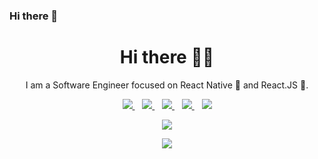 ### Hi there 👋

<!--
**dexter00786/dexter00786** is a ✨ _special_ ✨ repository because its `README.md` (this file) appears on your GitHub profile.

Here are some ideas to get you started:

- 🔭 I’m currently working on ...
- 🌱 I’m currently learning ...
- 👯 I’m looking to collaborate on ...
- 🤔 I’m looking for help with ...
- 💬 Ask me about ...
- 📫 How to reach me: ...
- 😄 Pronouns: ...
- ⚡ Fun fact: ...
-->
<h1 align='center'>Hi there 👋🏾</h1>

<p align='center'>I am a Software Engineer focused on React Native 💙 and React.JS 💛. </p>

<p align='center'>
<a href="https://twitter.com/iamsachindexter">
  <img src="https://img.shields.io/badge/twitter-%231DA1F2.svg?&style=for-the-badge&logo=twitter&logoColor=white" />
</a>&nbsp;&nbsp;
<a href="https://www.linkedin.com/in/sachin-kumar-8b1706153">
  <img src="https://img.shields.io/badge/linkedin-%230077B5.svg?&style=for-the-badge&logo=linkedin&logoColor=white" />
</a>&nbsp;&nbsp;
<a href="#">
  <img src="https://img.shields.io/badge/medium-%2312100E.svg?&style=for-the-badge&logo=medium&logoColor=white" />
</a>&nbsp;&nbsp;
<a href="mailto:sachinhiet00786@gmail.com">
  <img src="https://img.shields.io/badge/email me-%23D14836.svg?&style=for-the-badge&logo=gmail&logoColor=white" />
</a>&nbsp;&nbsp;
<img src="https://gpvc.arturio.dev/dexter00786" />
</p>
<p align='center'><a href="https://github.com/iampawan">
  <img align="center" src="https://github-readme-stats.vercel.app/api/top-langs/?username=dexter00786&theme=dark&hide_langs_below=1" />
</a></p>

<p align='center'>
<img src="https://github-readme-stats.vercel.app/api?username=dexter00786&theme=transparent&show_icons=true&title_color=ffffff&icon_color=bb2acf&text_color=daf7dc&bg_color=191919">
</p>
